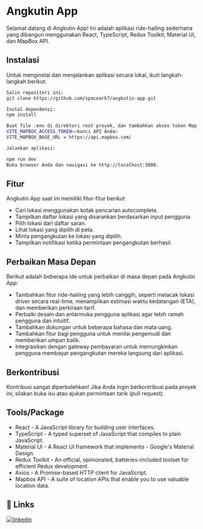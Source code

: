 
# Angkutin App


Selamat datang di Angkutin App! Ini adalah aplikasi ride-hailing sederhana yang dibangun menggunakan React, TypeScript, Redux Toolkit, Material UI, dan MapBox API.




## Instalasi
Untuk menginstal dan menjalankan aplikasi secara lokal, ikuti langkah-langkah berikut:



```bash
Salin repositori ini:
git clone https://github.com/spaceark7/angkutin-app.git

Instal dependensi:
npm install

Buat file .env di direktori root proyek, dan tambahkan akses token Map Box Anda sebagai berikut:
VITE_MAPBOX_ACCESS_TOKEN=<kunci API Anda>
VITE_MAPBOX_BASE_URL = https://api.mapbox.com/

Jalankan aplikasi:

npm run dev
Buka browser Anda dan navigasi ke http://localhost:3000.
```
    

## Fitur
Angkutin App saat ini memiliki fitur-fitur berikut:

- Cari lokasi menggunakan kotak pencarian autocomplete.
- Tampilkan daftar lokasi yang disarankan berdasarkan input pengguna.
- Pilih lokasi dari daftar saran.
- Lihat lokasi yang dipilih di peta.
- Minta pengangkutan ke lokasi yang dipilih.
- Tampilkan notifikasi ketika permintaan pengangkutan berhasil.






## Perbaikan Masa Depan
Berikut adalah beberapa ide untuk perbaikan di masa depan pada Angkutin App:

- Tambahkan fitur ride-hailing yang lebih canggih, seperti melacak lokasi driver secara real-time, menampilkan estimasi waktu kedatangan (ETA), dan memberikan perkiraan tarif.
- Perbaiki desain dan antarmuka pengguna aplikasi agar lebih ramah pengguna dan intuitif.
- Tambahkan dukungan untuk beberapa bahasa dan mata uang.
- Tambahkan fitur bagi pengguna untuk menilai pengemudi dan memberikan umpan balik.
- Integrasikan dengan gateway pembayaran untuk memungkinkan pengguna membayar pengangkutan mereka langsung dari aplikasi.

## Berkontribusi
Kontribusi sangat diperbolehkan! Jika Anda ingin berkontribusi pada proyek ini, silakan buka isu atau ajukan permintaan tarik (pull request).
## Tools/Package
- React - A JavaScript library for building user interfaces.
- TypeScript - A typed superset of JavaScript that compiles to plain JavaScript.
- Material UI - A React UI framework that implements - Google's Material Design.
- Redux Toolkit - An official, opinionated, batteries-included toolset for efficient Redux development.
- Axios - A Promise-based HTTP client for JavaScript.
- Mapbox API - A suite of location APIs that enable you to use valuable location data.

  



## 🔗 Links

[![linkedin](https://img.shields.io/badge/linkedin-0A66C2?style=for-the-badge&logo=linkedin&logoColor=white)](https://www.linkedin.com/in/hasbi-ash-shiddiq-02599387/)


